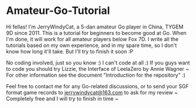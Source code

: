 # Amateur-Go-Tutorial

Hi fellas! I'm JerryWindyCat, a 5-dan amateur Go player in China, TYGEM 9D since 2011.
This is a tutorial for beginners to become good at Go. When I'm done, it will work for all amateur players below Fox 7D.
I write all the tutorials based on my own experience, and in my spare time, so I don't know how long it'll take. But I'll try to finish it soon :P

No coding involved, just so you know :) I can't code at all :)
If you guys want to code you should try Lizzie, the Interface of LeelaZero by Annie Wagner ~ 
For other information see the document "Introduction for the repository" :)

Feel free to contact me for any Go-related discussions, 
or to send your SGF format game records to jerrywindycat@163.com to ask for my review ~
Completely free and I will try to finish in time ~

